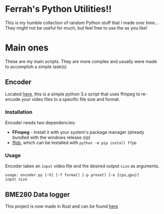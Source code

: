 # Ferrah's Python Utilities!!

This is my humble collection of random Python stuff that I made over time...
They might not be useful for much, but feel free to use the as you like!


# Main ones

These are my main scripts. They are more complex and usually were made to accomplish a simple task(s)

## Encoder

Located [here](https://github.com/DatCrazyDelphox/python_stuff/blob/main/Utilities/encode.py), this is a simple python 3.x script that uses ffmpeg to re-encode your video files to a specific file size and format.

### Installation
Encoder needs two dependencies: 
- **FFmpeg** - Install it with your system's package manager (already bundled with the windows release zip)
-  [ffpb](https://github.com/althonos/ffpb), which can be installed with `python -m pip install ffpb`

### Usage
Encoder takes an `input` video file and the desired output `size` as arguments.

<code>usage: encoder.py [-h] [-f format] [-p preset] [-e {cpu,gpu}] input size</code>

## BME280 Data logger

This project is now made in Rust and can be found [here](https://github.com/DatCrazyDelphox/rpi-bme280-logger)
